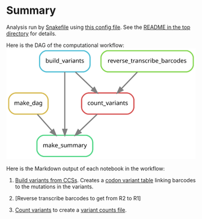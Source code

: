 # Summary

Analysis run by [Snakefile](../../Snakefile)
using [this config file](../../config.yaml).
See the [README in the top directory](../../README.md)
for details.

Here is the DAG of the computational workflow:
![dag.svg](dag.svg)

Here is the Markdown output of each notebook in the workflow:

1. [Build variants from CCSs](build_variants.md).
   Creates a [codon variant table](../prior_DMS_data/codon_variant_table.csv)
   linking barcodes to the mutations in the variants.

2. [Reverse transcribe barcodes to get from R2 to R1]

3. [Count variants](count_variants.md) to create a
   [variant counts file](../counts/variant_counts.csv).